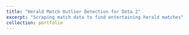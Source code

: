 ```yaml
---
title: "Herald Match Outlier Detection for Dota 2"
excerpt: "Scraping match data to find entertaining herald matches"
collection: portfolio
---
```

